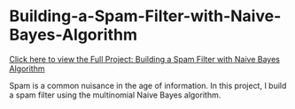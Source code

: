 # Building-a-Spam-Filter-with-Naive-Bayes-Algorithm

[Click here to view the Full Project: Building a Spam Filter with Naive Bayes Algorithm](https://nbviewer.jupyter.org/github/stephentaul22/Building-a-Spam-Filter-with-Naive-Bayes-Algorithm/blob/main/Building%20a%20Spam%20Filter%20with%20Naive%20Bayes%20Algorithm%20%7C%20Guided%20Project%2015.ipynb)

Spam is a common nuisance in the age of information. In this project, I build a spam filter using the multinomial Naive Bayes algorithm.
